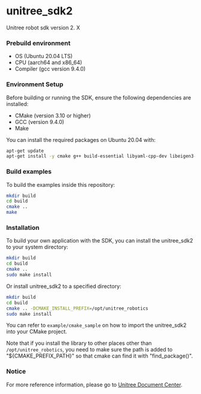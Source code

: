 # unitree_sdk2
Unitree robot sdk version 2. X

### Prebuild environment
* OS  (Ubuntu 20.04 LTS)  
* CPU  (aarch64 and x86_64)   
* Compiler  (gcc version 9.4.0) 

### Environment Setup

Before building or running the SDK, ensure the following dependencies are installed:

- CMake (version 3.10 or higher)
- GCC (version 9.4.0)
- Make

You can install the required packages on Ubuntu 20.04 with:

```bash
apt-get update
apt-get install -y cmake g++ build-essential libyaml-cpp-dev libeigen3-dev libboost-all-dev libspdlog-dev libfmt-dev
```

### Build examples

To build the examples inside this repository:

```bash
mkdir build
cd build
cmake ..
make
```

### Installation

To build your own application with the SDK, you can install the unitree_sdk2 to your system directory:

```bash
mkdir build
cd build
cmake ..
sudo make install
```

Or install unitree_sdk2 to a specified directory:

```bash
mkdir build
cd build
cmake .. -DCMAKE_INSTALL_PREFIX=/opt/unitree_robotics
sudo make install
```

You can refer to `example/cmake_sample` on how to import the unitree_sdk2 into your CMake project. 

Note that if you install the library to other places other than `/opt/unitree_robotics`, you need to make sure the path is added to "${CMAKE_PREFIX_PATH}" so that cmake can find it with "find_package()".

### Notice
For more reference information, please go to [Unitree Document Center](https://support.unitree.com/home/zh/developer).
